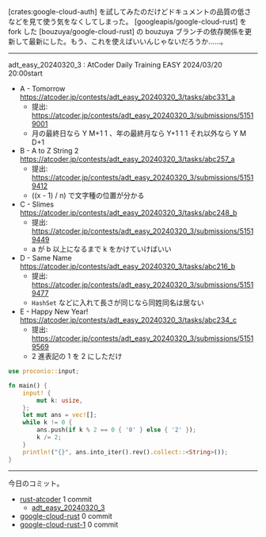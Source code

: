 [crates:google-cloud-auth] を試してみたのだけどドキュメントの品質の低さなどを見て使う気をなくしてしまった。 [googleapis/google-cloud-rust] を fork した [bouzuya/google-cloud-rust] の bouzuya ブランチの依存関係を更新して最新にした。もう、これを使えばいいんじゃないだろうか……。

---

adt_easy_20240320_3 : AtCoder Daily Training EASY 2024/03/20 20:00start

- A - Tomorrow
  <https://atcoder.jp/contests/adt_easy_20240320_3/tasks/abc331_a>
  - 提出: <https://atcoder.jp/contests/adt_easy_20240320_3/submissions/51519001>
  - 月の最終日なら Y M+1 1 、年の最終月なら Y+1 1 1 それ以外なら Y M D+1
- B - A to Z String 2
  <https://atcoder.jp/contests/adt_easy_20240320_3/tasks/abc257_a>
  - 提出: <https://atcoder.jp/contests/adt_easy_20240320_3/submissions/51519412>
  - ((x - 1) / n) で文字種の位置が分かる
- C - Slimes
  <https://atcoder.jp/contests/adt_easy_20240320_3/tasks/abc248_b>
  - 提出: <https://atcoder.jp/contests/adt_easy_20240320_3/submissions/51519449>
  - a が b 以上になるまで k をかけていけばいい
- D - Same Name
  <https://atcoder.jp/contests/adt_easy_20240320_3/tasks/abc216_b>
  - 提出: <https://atcoder.jp/contests/adt_easy_20240320_3/submissions/51519477>
  - `HashSet` などに入れて長さが同じなら同姓同名は居ない
- E - Happy New Year!
  <https://atcoder.jp/contests/adt_easy_20240320_3/tasks/abc234_c>
  - 提出: <https://atcoder.jp/contests/adt_easy_20240320_3/submissions/51519569>
  - 2 進表記の 1 を 2 にしただけ

```rust
use proconio::input;

fn main() {
    input! {
        mut k: usize,
    };
    let mut ans = vec![];
    while k != 0 {
        ans.push(if k % 2 == 0 { '0' } else { '2' });
        k /= 2;
    }
    println!("{}", ans.into_iter().rev().collect::<String>());
}
```

---

今日のコミット。

- [rust-atcoder](https://github.com/bouzuya/rust-atcoder) 1 commit
  - [adt_easy_20240320_3](https://github.com/bouzuya/rust-atcoder/commit/538ca732d176ebfd539e4613e37961ea9927e562)
- [google-cloud-rust](https://github.com/bouzuya/google-cloud-rust) 0 commit
- [google-cloud-rust-1](https://github.com/bouzuya/google-cloud-rust-1) 0 commit
